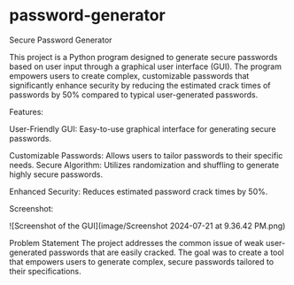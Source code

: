 # password-generator

Secure Password Generator

This project is a Python program designed to generate secure passwords based on user input through a graphical user interface (GUI). The program empowers users to create complex, customizable passwords that significantly enhance security by reducing the estimated crack times of passwords by 50% compared to typical user-generated passwords.

Features:

User-Friendly GUI: Easy-to-use graphical interface for generating secure passwords.

Customizable Passwords: Allows users to tailor passwords to their specific needs.
Secure Algorithm: Utilizes randomization and shuffling to generate highly secure passwords.

Enhanced Security: Reduces estimated password crack times by 50%.

Screenshot:

![Screenshot of the GUI](image/Screenshot 2024-07-21 at 9.36.42 PM.png)


Problem Statement
The project addresses the common issue of weak user-generated passwords that are easily cracked. The goal was to create a tool that empowers users to generate complex, secure passwords tailored to their specifications.
